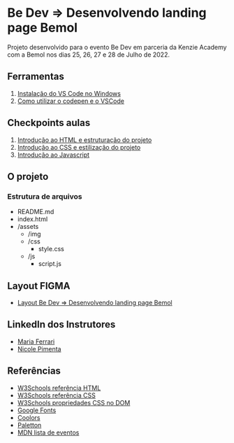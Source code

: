 # Be Dev => Desenvolvendo landing page Bemol

Projeto desenvolvido para o evento Be Dev em parceria da Kenzie Academy com a Bemol nos dias 25, 26, 27 e 28 de Julho de 2022.

## Ferramentas

1. [Instalação do VS Code no Windows](https://kenzie.com.br/blog/instalacao-vs-code-windows/)
2. [Como utilizar o codepen e o VSCode](https://kenzie-academy-brasil.github.io/ferramentas/)

## Checkpoints aulas

1. [Introdução ao HTML e estruturação do projeto](https://kenzieacademybr.notion.site/Checkpoint-HTML-603966060b18408b9a94e08029552dbc)
2. [Introdução ao CSS e estilização do projeto](https://kenzieacademybr.notion.site/Checkpoint-CSS-25ff90c91bbf469f992d4eb78676b22e)
3. [Introdução ao Javascript](https://kenzieacademybr.notion.site/Checkpoint-JS-1daf0ac2fccf43fb9da86579ec013ecf)

## O projeto

### Estrutura de arquivos

- README.md
- index.html
- /assets
  - /img
  - /css
    - style.css
  - /js
    - script.js

## Layout FIGMA

- [Layout Be Dev => Desenvolvendo landing page Bemol](https://www.figma.com/file/IldzMvyNvbDonKt2M4y8Aw/Projeto-Bemol?node-id=0%3A1)

## LinkedIn dos Instrutores

- [Maria Ferrari](https://www.linkedin.com/in/maria-aparecida-guedes-ferrari/)
- [Nicole Pimenta](https://www.linkedin.com/in/nicole-pimenta/)

## Referências

- [W3Schools referência HTML](https://www.w3schools.com/tags/default.asp)
- [W3Schools referência CSS](https://www.w3schools.com/cssref/default.asp)
- [W3Schools propriedades CSS no DOM](https://www.w3schools.com/jsref/dom_obj_style.asp)
- [Google Fonts](https://fonts.google.com/)
- [Coolors](https://coolors.co/palettes/trending)
- [Paletton](https://paletton.com/)
- [MDN lista de eventos](https://developer.mozilla.org/en-US/docs/Web/Events)


